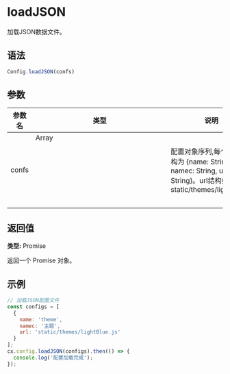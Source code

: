 # loadJSON

加载JSON数据文件。

## 语法

```js
Config.loadJSON(confs)
```

## 参数

| 参数名 | 类型 | 说明 |
|--------|------|------|
| confs | Array<Object> | 配置对象序列,每个对象结构为 {name: String, namec: String, url: String}。url结构如 static/themes/lightBlue.js |

## 返回值

**类型:** Promise

返回一个 Promise 对象。

## 示例

```js
// 加载JSON配置文件
const configs = [
  {
    name: 'theme',
    namec: '主题',
    url: 'static/themes/lightBlue.js'
  }
];
cx.config.loadJSON(configs).then(() => {
  console.log('配置加载完成');
});
``` 